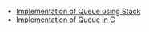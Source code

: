 - [Implementation of Queue using Stack](./implementation_of_queue_using_stack.md)
- [Implementation of Queue In C](./Queue%20In%20C/Queue.md)